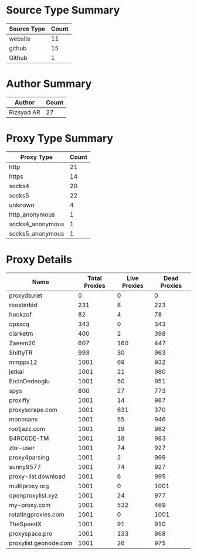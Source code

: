 # Source Type Summary

| Source Type | Count |
|-------------|-------|
| website | 11 |
| github | 15 |
| Github | 1 |


# Author Summary

| Author | Count |
|--------|-------|
| Rizsyad AR | 27 |


# Proxy Type Summary

| Proxy Type | Count |
|------------|-------|
| http | 21 |
| https | 14 |
| socks4 | 20 |
| socks5 | 22 |
| unknown | 4 |
| http_anonymous | 1 |
| socks4_anonymous | 1 |
| socks5_anonymous | 1 |


# Proxy Details

| Name | Total Proxies | Live Proxies | Dead Proxies |
|------|---------------|--------------|---------------|
| proxydb.net | 0 | 0 | 0 |
| roosterkid | 231 | 8 | 223 |
| hookzof | 82 | 4 | 78 |
| opsxcq | 343 | 0 | 343 |
| clarketm | 400 | 2 | 398 |
| Zaeem20 | 607 | 160 | 447 |
| ShiftyTR | 993 | 30 | 963 |
| mmppx12 | 1001 | 69 | 932 |
| jetkai | 1001 | 21 | 980 |
| ErcinDedeoglu | 1001 | 50 | 951 |
| spys | 800 | 27 | 773 |
| proxifly | 1001 | 14 | 987 |
| proxyscrape.com | 1001 | 631 | 370 |
| monosans | 1001 | 55 | 946 |
| rootjazz.com | 1001 | 19 | 982 |
| B4RC0DE-TM | 1001 | 18 | 983 |
| zloi-user | 1001 | 74 | 927 |
| proxy4parsing | 1001 | 2 | 999 |
| sunny9577 | 1001 | 74 | 927 |
| proxy-list.download | 1001 | 6 | 995 |
| multiproxy.org | 1001 | 0 | 1001 |
| openproxylist.xyz | 1001 | 24 | 977 |
| my-proxy.com | 1001 | 532 | 469 |
| rotatingproxies.com | 1001 | 0 | 1001 |
| TheSpeedX | 1001 | 91 | 910 |
| proxyspace.pro | 1001 | 133 | 868 |
| proxylist.geonode.com | 1001 | 26 | 975 |
